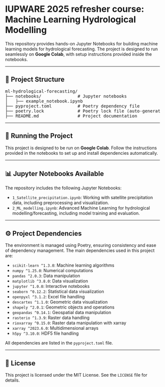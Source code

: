 <h1>IUPWARE 2025 refresher course: Machine Learning Hydrological Modelling</h1>

<p>This repository provides hands-on Jupyter Notebooks for building machine learning models for hydrological forecasting. The project is designed to run seamlessly on <strong>Google Colab</strong>, with setup instructions provided inside the notebooks.</p>

<hr>

<h2>📁 Project Structure</h2>

<pre>
ml-hydrological-forecasting/
├── notebooks/              # Jupyter notebooks
│   ├── example_notebook.ipynb
├── pyproject.toml          # Poetry dependency file
├── poetry.lock             # Poetry lock file (auto-generated)
├── README.md               # Project documentation
</pre>

<hr>

<h2>🚀 Running the Project</h2>

<p>This project is designed to be run on <strong>Google Colab</strong>. Follow the instructions provided in the notebooks to set up and install dependencies automatically.</p>

<hr>

<h2>📊 Jupyter Notebooks Available</h2>
<p>The repository includes the following Jupyter Notebooks:</p>
<ul>
  <li><code>1_Satellite_precipitation.ipynb</code>: Working with satellite precipitation data, including preprocessing and visualization.</li>
  <li><code>2_ML_modelling.ipynb</code>: Advanced Machine Learning for hydrological modelling/forecasting, including model training and evaluation.</li>
</ul>

<hr>

<h2>⚙️ Project Dependencies</h2>
<p>The environment is managed using Poetry, ensuring consistency and ease of dependency management. The main dependencies used in this project are:</p>

<ul>
  <li><code>scikit-learn ^1.3.0</code>: Machine learning algorithms</li>
  <li><code>numpy ^1.25.0</code>: Numerical computations</li>
  <li><code>pandas ^2.0.3</code>: Data manipulation</li>
  <li><code>matplotlib ^3.8.0</code>: Data visualization</li>
  <li><code>jupyter ^1.0.0</code>: Interactive notebooks</li>
  <li><code>seaborn ^0.12.2</code>: Statistical data visualization</li>
  <li><code>openpyxl ^3.1.2</code>: Excel file handling</li>
  <li><code>descartes ^1.1.0</code>: Geometric data visualization</li>
  <li><code>shapely ^2.0.1</code>: Geometric objects and operations</li>
  <li><code>geopandas ^0.14.1</code>: Geospatial data manipulation</li>
  <li><code>rasterio ^1.3.9</code>: Raster data handling</li>
  <li><code>rioxarray ^0.15.0</code>: Raster data manipulation with xarray</li>
  <li><code>xarray ^2023.6.0</code>: Multidimensional arrays</li>
  <li><code>h5py ^3.10.0</code>: HDF5 file handling</li>
</ul>

<p>All dependencies are listed in the <code>pyproject.toml</code> file.</p>

<hr>

<h2>📜 License</h2>
<p>This project is licensed under the MIT License. See the <code>LICENSE</code> file for details.</p>
